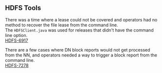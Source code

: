 ## HDFS Tools

There was a time where a lease could not be covered and operators had no method to recover the file lease from the command line.  
The `HDFSClient.java` was used for releases that didn't have the command line option.  
[HDFS-6917](https://issues.apache.org/jira/browse/HDFS-6917)

There are a few cases where DN block reports would not get processed from the NN, and operators needed a way to trigger a block report from the command line.  
[HDFS-7278](https://issues.apache.org/jira/browse/HDFS-7278)



